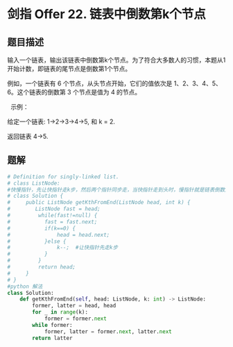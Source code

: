 # 剑指 Offer 22. 链表中倒数第k个节点
## 题目描述
输入一个链表，输出该链表中倒数第k个节点。为了符合大多数人的习惯，本题从1开始计数，即链表的尾节点是倒数第1个节点。

例如，一个链表有 6 个节点，从头节点开始，它们的值依次是 1、2、3、4、5、6。这个链表的倒数第 3 个节点是值为 4 的节点。

 
示例：

给定一个链表: 1->2->3->4->5, 和 k = 2.

返回链表 4->5.

## 题解
```python
# Definition for singly-linked list.
# class ListNode:
#快慢指针，先让快指针走k步，然后两个指针同步走，当快指针走到头时，慢指针就是链表倒数第k个节点。
# class Solution {   
#     public ListNode getKthFromEnd(ListNode head, int k) {
#        ListNode fast = head;
#         while(fast!=null) {
#         	fast = fast.next;
#         	if(k==0) {
#         		head = head.next;
#         	}else {
#         		k--;  #让快指针先走k步
#         	}
#         }
#         return head; 
#     }
# }
#python 解法
class Solution:
    def getKthFromEnd(self, head: ListNode, k: int) -> ListNode:
        former, latter = head, head
        for _ in range(k):
            former = former.next
        while former:
            former, latter = former.next, latter.next
        return latter
```
